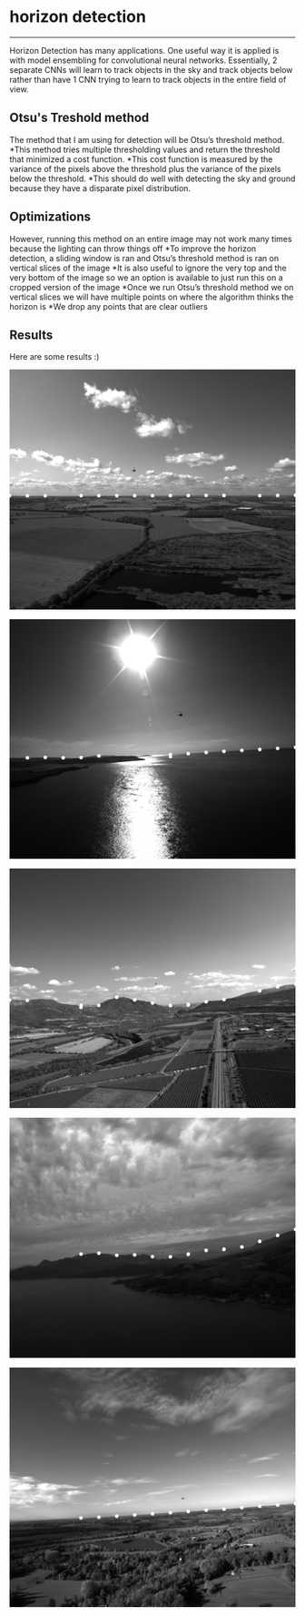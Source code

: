 # horizon detection
--------
Horizon Detection has many applications. One useful way it is applied is with model ensembling for convolutional neural networks. Essentially, 2 separate CNNs will learn to track objects in the sky and track objects below rather than have 1 CNN trying to learn to track objects in the entire field of view.

## Otsu's Treshold method
The method that I am using for detection will be Otsu’s threshold method.
*This method tries multiple thresholding values and return the threshold that minimized a cost function.
*This cost function is measured by the variance of the pixels above the threshold plus the variance of the pixels below the threshold.
*This should do well with detecting the sky and ground because they have a disparate pixel distribution.

## Optimizations

However, running this method on an entire image may not work many times because the lighting can throw things off
*To improve the horizon detection, a sliding window is ran and Otsu’s threshold method is ran on vertical slices of the image
*It is also useful to ignore the very top and the very bottom of the image so we an option is available to just run this on a cropped version of the image
*Once we run Otsu’s threshold method we on vertical slices we will have multiple points on where the algorithm thinks the horizon is
*We drop any points that are clear outliers

## Results
Here are some results :)

![Screenshot](results/1.png)

![Screenshot](results/2.png)

![Screenshot](results/3.png)

![Screenshot](results/4.png)

![Screenshot](results/5.png)
